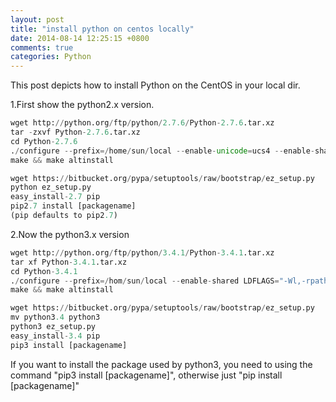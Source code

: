 ```yaml
---
layout: post
title: "install python on centos locally"
date: 2014-08-14 12:25:15 +0800
comments: true
categories: Python
---
```

This post depicts how to install Python on the CentOS in your local dir.  

1.First show the python2.x version.

```py
wget http://python.org/ftp/python/2.7.6/Python-2.7.6.tar.xz   
tar -zxvf Python-2.7.6.tar.xz  
cd Python-2.7.6  
./configure --prefix=/home/sun/local --enable-unicode=ucs4 --enable-shared LDFLAGS="-Wl,-rpath /home/sun/local/lib"  
make && make altinstall

wget https://bitbucket.org/pypa/setuptools/raw/bootstrap/ez_setup.py  
python ez_setup.py
easy_install-2.7 pip
pip2.7 install [packagename]   
(pip defaults to pip2.7)
```

2.Now the python3.x version

```py
wget http://python.org/ftp/python/3.4.1/Python-3.4.1.tar.xz
tar xf Python-3.4.1.tar.xz
cd Python-3.4.1
./configure --prefix=/hom/sun/local --enable-shared LDFLAGS="-Wl,-rpath /home/sun/local/lib"
make && make altinstall  

wget https://bitbucket.org/pypa/setuptools/raw/bootstrap/ez_setup.py  
mv python3.4 python3
python3 ez_setup.py
easy_install-3.4 pip
pip3 install [packagename]   

```  

If you want to install the package used by python3, you need to using the command "pip3 install [packagename]", otherwise just "pip install [packagename]"
